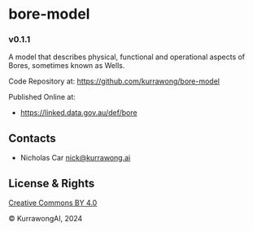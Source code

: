 # bore-model

### v0.1.1

A model that describes physical, functional and operational aspects of Bores, sometimes known as Wells.

Code Repository at: <https://github.com/kurrawong/bore-model>

Published Online at: 

* <https://linked.data.gov.au/def/bore>


## Contacts

 * Nicholas Car <nick@kurrawong.ai>


## License & Rights

[Creative Commons BY 4.0](https://creativecommons.org/licenses/by/4.0/)

&copy; KurrawongAI, 2024
